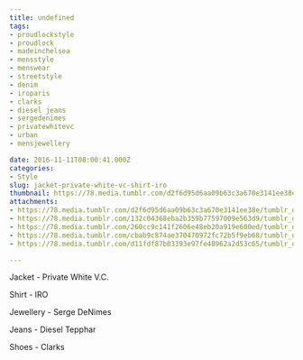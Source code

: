```yaml
---
title: undefined
tags:
- proudlockstyle
- proudlock
- madeinchelsea
- mensstyle
- menswear
- streetstyle
- denim
- iroparis
- clarks
- diesel jeans
- sergedenimes
- privatewhitevc
- urban
- mensjewellery

date: 2016-11-11T08:00:41.000Z
categories:
- Style
slug: jacket-private-white-vc-shirt-iro
thumbnail: https://78.media.tumblr.com/d2f6d95d6aa09b63c3a670e3141ee38e/tumblr_ogdrc0nHDX1rhrm24o2_540.jpg
attachments:
- https://78.media.tumblr.com/d2f6d95d6aa09b63c3a670e3141ee38e/tumblr_ogdrc0nHDX1rhrm24o2_1280.jpg
- https://78.media.tumblr.com/132c04368eba2b359b77597009e563d9/tumblr_ogdrc0nHDX1rhrm24o1_1280.jpg
- https://78.media.tumblr.com/260cc9c141f2606e48eb20a919e600ed/tumblr_ogdrc0nHDX1rhrm24o3_1280.jpg
- https://78.media.tumblr.com/cbab9c874ae370470972fc72b5f9eb68/tumblr_ogdrc0nHDX1rhrm24o4_1280.jpg
- https://78.media.tumblr.com/d11fdf87b03393e97fe48962a2d53c65/tumblr_ogdrc0nHDX1rhrm24o6_1280.jpg

---
```


Jacket - Private White V.C. 

  Shirt - IRO 

  Jewellery - Serge DeNimes 

  Jeans - Diesel Tepphar 

  Shoes - Clarks
